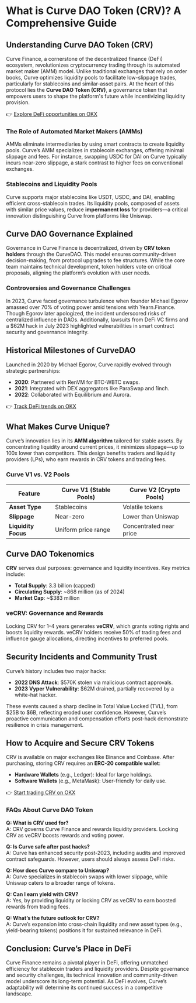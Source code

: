 # What is Curve DAO Token (CRV)? A Comprehensive Guide

## Understanding Curve DAO Token (CRV)

Curve Finance, a cornerstone of the decentralized finance (DeFi) ecosystem, revolutionizes cryptocurrency trading through its automated market maker (AMM) model. Unlike traditional exchanges that rely on order books, Curve optimizes liquidity pools to facilitate low-slippage trades, particularly for stablecoins and similar-asset pairs. At the heart of this protocol lies the **Curve DAO Token (CRV)**, a governance token that empowers users to shape the platform's future while incentivizing liquidity provision.

👉 [Explore DeFi opportunities on OKX](https://bit.ly/okx-bonus)

### The Role of Automated Market Makers (AMMs)

AMMs eliminate intermediaries by using smart contracts to create liquidity pools. Curve’s AMM specializes in stablecoin exchanges, offering minimal slippage and fees. For instance, swapping USDC for DAI on Curve typically incurs near-zero slippage, a stark contrast to higher fees on conventional exchanges.

### Stablecoins and Liquidity Pools

Curve supports major stablecoins like USDT, USDC, and DAI, enabling efficient cross-stablecoin trades. Its liquidity pools, composed of assets with similar price values, reduce **impermanent loss** for providers—a critical innovation distinguishing Curve from platforms like Uniswap.

## Curve DAO Governance Explained

Governance in Curve Finance is decentralized, driven by **CRV token holders** through the CurveDAO. This model ensures community-driven decision-making, from protocol upgrades to fee structures. While the core team maintains technical development, token holders vote on critical proposals, aligning the platform’s evolution with user needs.

### Controversies and Governance Challenges

In 2023, Curve faced governance turbulence when founder Michael Egorov amassed over 70% of voting power amid tensions with Yearn.Finance. Though Egorov later apologized, the incident underscored risks of centralized influence in DAOs. Additionally, lawsuits from DeFi VC firms and a $62M hack in July 2023 highlighted vulnerabilities in smart contract security and governance integrity.

## Historical Milestones of CurveDAO

Launched in 2020 by Michael Egorov, Curve rapidly evolved through strategic partnerships:
- **2020**: Partnered with RenVM for BTC-WBTC swaps.
- **2021**: Integrated with DEX aggregators like ParaSwap and 1inch.
- **2022**: Collaborated with Equilibrium and Aurora.

👉 [Track DeFi trends on OKX](https://bit.ly/okx-bonus)

## What Makes Curve Unique?

Curve’s innovation lies in its **AMM algorithm** tailored for stable assets. By concentrating liquidity around current prices, it minimizes slippage—up to 100x lower than competitors. This design benefits traders and liquidity providers (LPs), who earn rewards in CRV tokens and trading fees.

### Curve V1 vs. V2 Pools

| Feature          | Curve V1 (Stable Pools) | Curve V2 (Crypto Pools) |
|------------------|-------------------------|-------------------------|
| **Asset Type**   | Stablecoins             | Volatile tokens         |
| **Slippage**     | Near-zero               | Lower than Uniswap      |
| **Liquidity Focus** | Uniform price range   | Concentrated near price |

## Curve DAO Tokenomics

**CRV** serves dual purposes: governance and liquidity incentives. Key metrics include:
- **Total Supply**: 3.3 billion (capped)
- **Circulating Supply**: ~868 million (as of 2024)
- **Market Cap**: ~$383 million

### veCRV: Governance and Rewards

Locking CRV for 1–4 years generates **veCRV**, which grants voting rights and boosts liquidity rewards. veCRV holders receive 50% of trading fees and influence gauge allocations, directing incentives to preferred pools.

## Security Incidents and Community Trust

Curve’s history includes two major hacks:
- **2022 DNS Attack**: $570K stolen via malicious contract approvals.
- **2023 Vyper Vulnerability**: $62M drained, partially recovered by a white-hat hacker.

These events caused a sharp decline in Total Value Locked (TVL), from $25B to $6B, reflecting eroded user confidence. However, Curve’s proactive communication and compensation efforts post-hack demonstrate resilience in crisis management.

## How to Acquire and Secure CRV Tokens

CRV is available on major exchanges like Binance and Coinbase. After purchasing, storing CRV requires an **ERC-20 compatible wallet**:
- **Hardware Wallets** (e.g., Ledger): Ideal for large holdings.
- **Software Wallets** (e.g., MetaMask): User-friendly for daily use.

👉 [Start trading CRV on OKX](https://bit.ly/okx-bonus)

### FAQs About Curve DAO Token

**Q: What is CRV used for?**  
A: CRV governs Curve Finance and rewards liquidity providers. Locking CRV as veCRV boosts rewards and voting power.

**Q: Is Curve safe after past hacks?**  
A: Curve has enhanced security post-2023, including audits and improved contract safeguards. However, users should always assess DeFi risks.

**Q: How does Curve compare to Uniswap?**  
A: Curve specializes in stablecoin swaps with lower slippage, while Uniswap caters to a broader range of tokens.

**Q: Can I earn yield with CRV?**  
A: Yes, by providing liquidity or locking CRV as veCRV to earn boosted rewards from trading fees.

**Q: What’s the future outlook for CRV?**  
A: Curve’s expansion into cross-chain liquidity and new asset types (e.g., yield-bearing tokens) positions it for sustained relevance in DeFi.

## Conclusion: Curve’s Place in DeFi

Curve Finance remains a pivotal player in DeFi, offering unmatched efficiency for stablecoin traders and liquidity providers. Despite governance and security challenges, its technical innovation and community-driven model underscore its long-term potential. As DeFi evolves, Curve’s adaptability will determine its continued success in a competitive landscape.